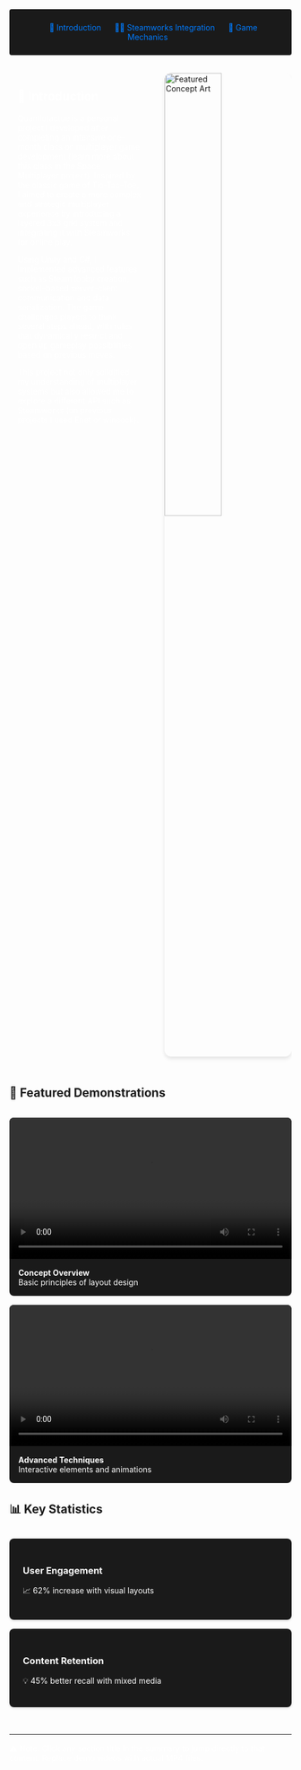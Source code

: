 <!-- Summary Section with Navigation -->
<div style="background:rgb(26, 26, 26); padding: 1.5rem; margin-bottom: 2rem; border-radius: 4px; text-align: center;">
<a href="#introduction" style="color: #007bff; text-decoration: none; margin: 0 10px;">🌟 Introduction</a>
<a href="#steam" style="color: #007bff; text-decoration: none; margin: 0 10px;">👨‍💻 Steamworks Integration</a>
<a href="#game" style="color: #007bff; text-decoration: none; margin: 0 10px;">👾 Game Mechanics</a>
</div>

<!-- Main Content with Anchor -->
<div id="introduction" style="overflow: auto; margin: 2rem 0;">
<img src="https://picsum.photos/600/400" 
     alt="Featured Concept Art" 
     style="float: right; 
            margin: 0 0 20px 20px;
            width: 45%; 
            height: auto;
            border-radius: 12px;
            box-shadow: 0 4px 6px rgba(0,0,0,0.1);
            shape-outside: ellipse(40% 50% at 60% 50%);">

<div style="margin-right: 50%; padding: 0 15px; color: #fff;">
<h2>🌟 Introduction</h2>

Quantictactoe is a personal project I developed after completing an intensive one-month class on multiplayer game development (learn more about this class in the Space Multiplayer project). Inspired by the classic game of Tic-Tac-Toe, I aimed to create a more complex and strategic multiplayer experience by introducing a layered 3x3 grid system and integrating it with Steamworks for online play.

Using Unity and C#, I implemented advanced features such as Steam lobby creation, socket-based server-client communication and data serialization. The game challenges players to think several steps ahead, with rules that dynamically restrict and open up gameplay possibilities based on previous moves.

This project not only solidified my understanding of multiplayer systems but also allowed me to explore a different API such as Steamworks (on previous projects I used Enet or winsock).
</div>
</div>




<!-- Video Gallery with Anchor -->
<div id="steam">
<h2>🎥 Featured Demonstrations</h2>

<div style="display: flex; gap: 1rem; flex-wrap: wrap; margin: 2rem 0;">
  <div style="flex: 1 1 48%; min-width: 300px; border-radius: 8px; overflow: hidden; background: rgb(26, 26, 26);">
    <video controls style="width: 100%; height: auto;">
      <source src="demo-1.mp4" type="video/mp4">
    </video>
    <div style="padding: 1rem; color: #fff;">
      <strong>Concept Overview</strong><br>
      Basic principles of layout design
    </div>
  </div>

  <div style="flex: 1 1 48%; min-width: 300px; border-radius: 8px; overflow: hidden; background: rgb(26, 26, 26);">
    <video controls style="width: 100%; height: auto;">
      <source src="demo-2.mp4" type="video/mp4">
    </video>
    <div style="padding: 1rem; color: #fff;">
      <strong>Advanced Techniques</strong><br>
      Interactive elements and animations
    </div>
  </div>
</div>
</div>

<!-- Data Section with Anchor -->
<div id="game">
<h2>📊 Key Statistics</h2>

<div style="display: grid; grid-template-columns: repeat(auto-fit, minmax(250px, 1fr)); gap: 1rem; margin: 2rem 0;">
  <div style="background: rgb(26, 26, 26); padding: 1.5rem; border-radius: 8px; box-shadow: 0 2px 4px rgba(0,0,0,0.1); color: #fff;">
    <h3>User Engagement</h3>
    <p>📈 62% increase with visual layouts</p>
  </div>
  <div style="background: rgb(26, 26, 26); padding: 1.5rem; border-radius: 8px; box-shadow: 0 2px 4px rgba(0,0,0,0.1); color: #fff;">
    <h3>Content Retention</h3>
    <p>💡 45% better recall with mixed media</p>
  </div>
</div>
</div>

<!-- Footer -->
<div style="border-top: 1px solid rgb(26, 26, 26); margin-top: 3rem; padding-top: 1rem; color: #fff;">
⚠️ Note: Click any section title in the summary to jump directly to that content. Replace demo videos with actual MP4 files.
</div>